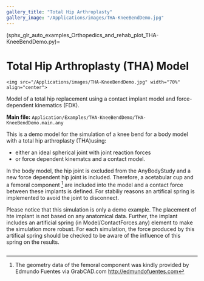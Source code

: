 ```yaml
---
gallery_title: "Total Hip Arthroplasty"
gallery_image: "/Applications/images/THA-KneeBendDemo.jpg"
---
```


(sphx_glr_auto_examples_Orthopedics_and_rehab_plot_THA-KneeBendDemo.py)=

# Total Hip Arthroplasty (THA) Model


````{sidebar}
<img src="/Applications/images/THA-KneeBendDemo.jpg" width="70%" align="center">
````

Model of a total hip replacement using a contact implant model and
force-dependent kinematics (FDK).

**Main file:** `Application/Examples/THA-KneeBendDemo/THA-KneeBendDemo.main.any`

This is a demo model for the simulation of a knee bend for a body model
with a total hip arthroplasty (THA)using:

- either an ideal spherical joint with joint reaction forces
- or force dependent kinematcs and a contact model.

In the body model, the hip joint is excluded from the AnyBodyStudy and a new
force dependent hip joint is included. Therefore, a acetabular cup and a femoral
component [^fn1] are included into the model and a contact force between these
implants is defined. For stabiliy reasons an artifical spring is implemented to
avoid the joint to disconnect.

Please notice that this simulation is only a demo example. The placement of hte
implant is not based on any anatomical data. Further, the implant includes an
artificial spring (in Model/ContactForces.any) element to make the simulation
more robust. For each simulation, the force produced by this artifical spring
should be checked to be aware of the influence of this spring on the results.

```{rubric} Footnotes
```

[^fn1]: The geometry data of the femoral component was kindly provided by
    Edmundo Fuentes via GrabCAD.com <http://edmundofuentes.com>
